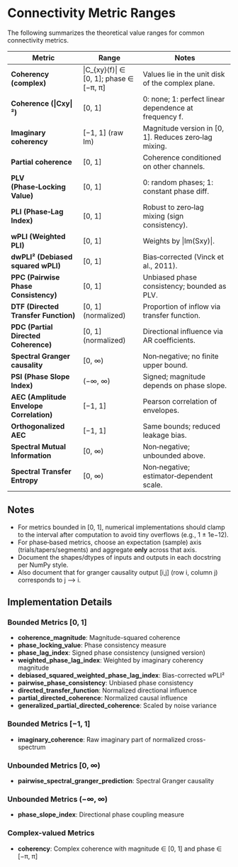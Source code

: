 # Connectivity Metric Ranges

The following summarizes the theoretical value ranges for common connectivity metrics.

| Metric | Range | Notes |
|---|---|---|
| **Coherency (complex)** | \|C_{xy}(f)\| ∈ [0, 1]; phase ∈ [−π, π] | Values lie in the unit disk of the complex plane. |
| **Coherence (\|Cxy\|²)** | [0, 1] | 0: none; 1: perfect linear dependence at frequency f. |
| **Imaginary coherency** | [−1, 1] (raw Im) | Magnitude version in [0, 1]. Reduces zero‑lag mixing. |
| **Partial coherence** | [0, 1] | Coherence conditioned on other channels. |
| **PLV (Phase‑Locking Value)** | [0, 1] | 0: random phases; 1: constant phase diff. |
| **PLI (Phase‑Lag Index)** | [0, 1] | Robust to zero‑lag mixing (sign consistency). |
| **wPLI (Weighted PLI)** | [0, 1] | Weights by \|Im(Sxy)\|. |
| **dwPLI² (Debiased squared wPLI)** | [0, 1] | Bias‑corrected (Vinck et al., 2011). |
| **PPC (Pairwise Phase Consistency)** | [0, 1] | Unbiased phase consistency; bounded as PLV. |
| **DTF (Directed Transfer Function)** | [0, 1] (normalized) | Proportion of inflow via transfer function. |
| **PDC (Partial Directed Coherence)** | [0, 1] (normalized) | Directional influence via AR coefficients. |
| **Spectral Granger causality** | [0, ∞) | Non‑negative; no finite upper bound. |
| **PSI (Phase Slope Index)** | (−∞, ∞) | Signed; magnitude depends on phase slope. |
| **AEC (Amplitude Envelope Correlation)** | [−1, 1] | Pearson correlation of envelopes. |
| **Orthogonalized AEC** | [−1, 1] | Same bounds; reduced leakage bias. |
| **Spectral Mutual Information** | [0, ∞) | Non‑negative; unbounded above. |
| **Spectral Transfer Entropy** | [0, ∞) | Non‑negative; estimator‑dependent scale. |

## Notes

- For metrics bounded in [0, 1], numerical implementations should clamp to the interval after computation to avoid tiny overflows (e.g., 1 ± 1e−12).
- For phase‑based metrics, choose an expectation (sample) axis (trials/tapers/segments) and aggregate **only** across that axis.
- Document the shapes/dtypes of inputs and outputs in each docstring per NumPy style.
- Also document that for granger causality output [i,j] (row i, column j) corresponds to j --> i.

## Implementation Details

### Bounded Metrics [0, 1]
- **coherence_magnitude**: Magnitude-squared coherence
- **phase_locking_value**: Phase consistency measure
- **phase_lag_index**: Signed phase consistency (unsigned version)
- **weighted_phase_lag_index**: Weighted by imaginary coherency magnitude
- **debiased_squared_weighted_phase_lag_index**: Bias-corrected wPLI²
- **pairwise_phase_consistency**: Unbiased phase consistency
- **directed_transfer_function**: Normalized directional influence
- **partial_directed_coherence**: Normalized causal influence
- **generalized_partial_directed_coherence**: Scaled by noise variance

### Bounded Metrics [−1, 1]
- **imaginary_coherence**: Raw imaginary part of normalized cross-spectrum

### Unbounded Metrics [0, ∞)
- **pairwise_spectral_granger_prediction**: Spectral Granger causality

### Unbounded Metrics (−∞, ∞)
- **phase_slope_index**: Directional phase coupling measure

### Complex-valued Metrics
- **coherency**: Complex coherence with magnitude ∈ [0, 1] and phase ∈ [−π, π]